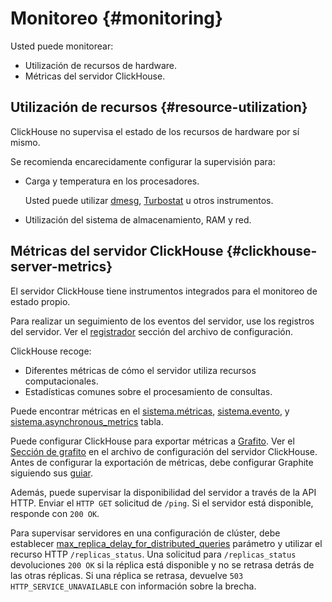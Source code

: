 # Monitoreo {#monitoring}

Usted puede monitorear:

- Utilización de recursos de hardware.
- Métricas del servidor ClickHouse.

## Utilización de recursos {#resource-utilization}

ClickHouse no supervisa el estado de los recursos de hardware por sí mismo.

Se recomienda encarecidamente configurar la supervisión para:

- Carga y temperatura en los procesadores.

  Usted puede utilizar [dmesg](https://en.wikipedia.org/wiki/Dmesg), [Turbostat](https://www.linux.org/docs/man8/turbostat.html) u otros instrumentos.

- Utilización del sistema de almacenamiento, RAM y red.

## Métricas del servidor ClickHouse {#clickhouse-server-metrics}

El servidor ClickHouse tiene instrumentos integrados para el monitoreo de estado propio.

Para realizar un seguimiento de los eventos del servidor, use los registros del servidor. Ver el [registrador](server_settings/settings.md#server_settings-logger) sección del archivo de configuración.

ClickHouse recoge:

- Diferentes métricas de cómo el servidor utiliza recursos computacionales.
- Estadísticas comunes sobre el procesamiento de consultas.

Puede encontrar métricas en el [sistema.métricas](system_tables.md#system_tables-metrics), [sistema.evento](system_tables.md#system_tables-events), y [sistema.asynchronous\_metrics](system_tables.md#system_tables-asynchronous_metrics) tabla.

Puede configurar ClickHouse para exportar métricas a [Grafito](https://github.com/graphite-project). Ver el [Sección de grafito](server_settings/settings.md#server_settings-graphite) en el archivo de configuración del servidor ClickHouse. Antes de configurar la exportación de métricas, debe configurar Graphite siguiendo sus [guiar](https://graphite.readthedocs.io/en/latest/install.html).

Además, puede supervisar la disponibilidad del servidor a través de la API HTTP. Enviar el `HTTP GET` solicitud de `/ping`. Si el servidor está disponible, responde con `200 OK`.

Para supervisar servidores en una configuración de clúster, debe establecer [max\_replica\_delay\_for\_distributed\_queries](settings/settings.md#settings-max_replica_delay_for_distributed_queries) parámetro y utilizar el recurso HTTP `/replicas_status`. Una solicitud para `/replicas_status` devoluciones `200 OK` si la réplica está disponible y no se retrasa detrás de las otras réplicas. Si una réplica se retrasa, devuelve `503 HTTP_SERVICE_UNAVAILABLE` con información sobre la brecha.
